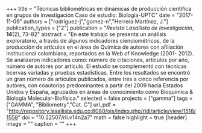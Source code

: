 +++
title = "Técnicas bibliométricas en dinámicas de producción científica en grupos de investigación Caso de estudio: Biología-UPTC"
date = "2017-11-09"
authors = ["rodriguez-j","gomez-n","Herrera Martínez, J."]
publication_types = ["2"]
publication = "*Revista Lasallista de Investigación*, **14**(2), 73-82"
abstract = "En este trabajo se presenta un análisis exploratorio, a través de algunos indicadores cienciométricos, de la producción de artículos en el área de Química de autores con afiliación institucional colombiana, reportados en la Web of Knowledge (2001- 2012). Se analizaron indicadores como: número de citaciones, artículos por año, número de autores por artículo. El estudio se complementó con técnicas bcervas variadas y pruebas estadísticas. Entre los resultados se encontró un gran número de artículos publicados, entre tres a cinco referencia por autores, con coautorías predominantes a partir del 2009 hacia Estados Unidos y España, agrupados en áreas de conocimiento como Bioquímica & Biología Molecular-Biofísica."
selected = false
projects = ["gamma"]
tags = ["GAMMA", "Bibliometry","Cat. C"]
url_pdf = "http://repository.lasallista.edu.co:8080/ojs/index.php/rldi/article/view/1518/1558"
doi = "10.22507/rli.v14n2a7"
math = false
highlight = true
[header]
image = ""
caption = ""
+++

